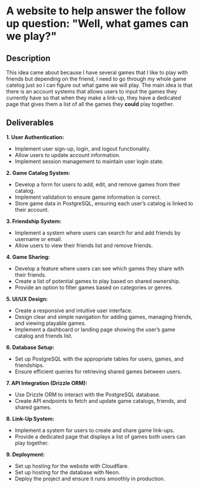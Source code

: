# A website to help answer the follow up question: "Well, what games can we play?"

## Description
This idea came about because I have several games that I like to play with friends but depending on the friend, I need to go through my whole game catelog just so I can figure out what game we will play. The main idea is that there is an account systems that allows users to input the games they currently have so that when they make a link-up, they have a dedicated page that gives them a list of all the games they **could** play together.

## Deliverables
**1. User Authentication:**
 - Implement user sign-up, login, and logout functionality.
 - Allow users to update account information.
 - Implement session management to maintain user login state.

**2. Game Catalog System:**
 - Develop a form for users to add, edit, and remove games from their catalog.
 - Implement validation to ensure game information is correct.
 - Store game data in PostgreSQL, ensuring each user’s catalog is linked to their account.

**3. Friendship System:**
 - Implement a system where users can search for and add friends by username or email.
 - Allow users to view their friends list and remove friends.

**4. Game Sharing:**
 - Develop a feature where users can see which games they share with their friends.
 - Create a list of potential games to play based on shared ownership.
 - Provide an option to filter games based on categories or genres.

**5. UI/UX Design:**
 - Create a responsive and intuitive user interface.
 - Design clear and simple navigation for adding games, managing friends, and viewing playable games.
 - Implement a dashboard or landing page showing the user’s game catalog and friends list.

**6. Database Setup:**
 - Set up PostgreSQL with the appropriate tables for users, games, and friendships.
 - Ensure efficient queries for retrieving shared games between users.

**7. API Integration (Drizzle ORM):**
 - Use Drizzle ORM to interact with the PostgreSQL database.
 - Create API endpoints to fetch and update game catalogs, friends, and shared games.

**8. Link-Up System:**
 - Implement a system for users to create and share game link-ups.
 - Provide a dedicated page that displays a list of games both users can play together.

**9. Deployment:**
 - Set up hosting for the website with Cloudflare.
 - Set up hosting for the database with Neon.
 - Deploy the project and ensure it runs smoothly in production.
